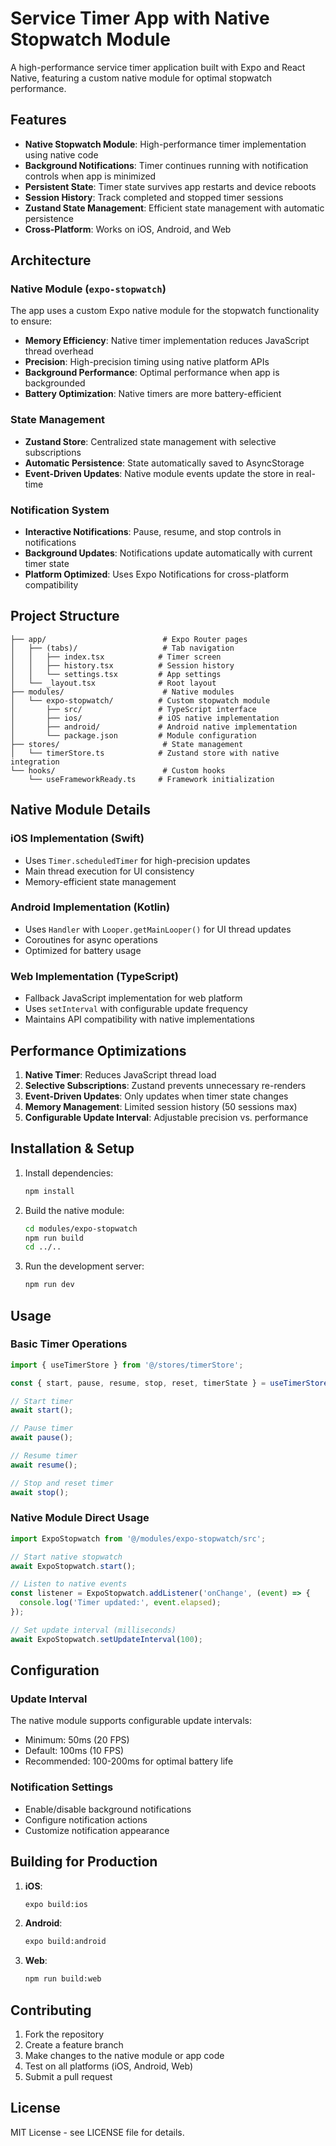 # Service Timer App with Native Stopwatch Module

A high-performance service timer application built with Expo and React Native, featuring a custom native module for optimal stopwatch performance.

## Features

- **Native Stopwatch Module**: High-performance timer implementation using native code
- **Background Notifications**: Timer continues running with notification controls when app is minimized
- **Persistent State**: Timer state survives app restarts and device reboots
- **Session History**: Track completed and stopped timer sessions
- **Zustand State Management**: Efficient state management with automatic persistence
- **Cross-Platform**: Works on iOS, Android, and Web

## Architecture

### Native Module (`expo-stopwatch`)

The app uses a custom Expo native module for the stopwatch functionality to ensure:
- **Memory Efficiency**: Native timer implementation reduces JavaScript thread overhead
- **Precision**: High-precision timing using native platform APIs
- **Background Performance**: Optimal performance when app is backgrounded
- **Battery Optimization**: Native timers are more battery-efficient

### State Management

- **Zustand Store**: Centralized state management with selective subscriptions
- **Automatic Persistence**: State automatically saved to AsyncStorage
- **Event-Driven Updates**: Native module events update the store in real-time

### Notification System

- **Interactive Notifications**: Pause, resume, and stop controls in notifications
- **Background Updates**: Notifications update automatically with current timer state
- **Platform Optimized**: Uses Expo Notifications for cross-platform compatibility

## Project Structure

```
├── app/                          # Expo Router pages
│   ├── (tabs)/                   # Tab navigation
│   │   ├── index.tsx            # Timer screen
│   │   ├── history.tsx          # Session history
│   │   └── settings.tsx         # App settings
│   └── _layout.tsx              # Root layout
├── modules/                      # Native modules
│   └── expo-stopwatch/          # Custom stopwatch module
│       ├── src/                 # TypeScript interface
│       ├── ios/                 # iOS native implementation
│       ├── android/             # Android native implementation
│       └── package.json         # Module configuration
├── stores/                       # State management
│   └── timerStore.ts            # Zustand store with native integration
└── hooks/                        # Custom hooks
    └── useFrameworkReady.ts     # Framework initialization
```

## Native Module Details

### iOS Implementation (Swift)
- Uses `Timer.scheduledTimer` for high-precision updates
- Main thread execution for UI consistency
- Memory-efficient state management

### Android Implementation (Kotlin)
- Uses `Handler` with `Looper.getMainLooper()` for UI thread updates
- Coroutines for async operations
- Optimized for battery usage

### Web Implementation (TypeScript)
- Fallback JavaScript implementation for web platform
- Uses `setInterval` with configurable update frequency
- Maintains API compatibility with native implementations

## Performance Optimizations

1. **Native Timer**: Reduces JavaScript thread load
2. **Selective Subscriptions**: Zustand prevents unnecessary re-renders
3. **Event-Driven Updates**: Only updates when timer state changes
4. **Memory Management**: Limited session history (50 sessions max)
5. **Configurable Update Interval**: Adjustable precision vs. performance

## Installation & Setup

1. Install dependencies:
   ```bash
   npm install
   ```

2. Build the native module:
   ```bash
   cd modules/expo-stopwatch
   npm run build
   cd ../..
   ```

3. Run the development server:
   ```bash
   npm run dev
   ```

## Usage

### Basic Timer Operations
```typescript
import { useTimerStore } from '@/stores/timerStore';

const { start, pause, resume, stop, reset, timerState } = useTimerStore();

// Start timer
await start();

// Pause timer
await pause();

// Resume timer
await resume();

// Stop and reset timer
await stop();
```

### Native Module Direct Usage
```typescript
import ExpoStopwatch from '@/modules/expo-stopwatch/src';

// Start native stopwatch
await ExpoStopwatch.start();

// Listen to native events
const listener = ExpoStopwatch.addListener('onChange', (event) => {
  console.log('Timer updated:', event.elapsed);
});

// Set update interval (milliseconds)
await ExpoStopwatch.setUpdateInterval(100);
```

## Configuration

### Update Interval
The native module supports configurable update intervals:
- Minimum: 50ms (20 FPS)
- Default: 100ms (10 FPS)
- Recommended: 100-200ms for optimal battery life

### Notification Settings
- Enable/disable background notifications
- Configure notification actions
- Customize notification appearance

## Building for Production

1. **iOS**: 
   ```bash
   expo build:ios
   ```

2. **Android**:
   ```bash
   expo build:android
   ```

3. **Web**:
   ```bash
   npm run build:web
   ```

## Contributing

1. Fork the repository
2. Create a feature branch
3. Make changes to the native module or app code
4. Test on all platforms (iOS, Android, Web)
5. Submit a pull request

## License

MIT License - see LICENSE file for details.